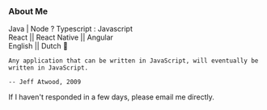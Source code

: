 ### About Me

Java | Node ? Typescript : Javascript\
React || React Native || Angular\
English || Dutch :pinching_hand:

    Any application that can be written in JavaScript, will eventually be written in JavaScript.

    -- Jeff Atwood, 2009

If I haven't responded in a few days, please email me directly. 
